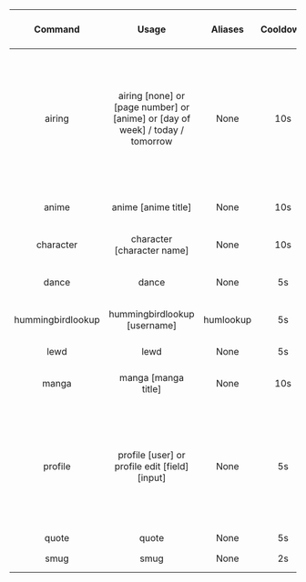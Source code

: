 |      **Command**      |                                     **Usage**                                     |  **Aliases**  | **Cooldown** | **Delete on Use** | **Works in DM** |                                                                                                                                                            **Description**                                                                                                                                                           |
|:-----------------:|:-----------------------------------------------------------------------------:|:---------:|:--------:|:-------------:|:-----------:|:--------------------------------------------------------------------------------------------------------------------------------------------------------------------------------------------------------------------------------------------------------------------------------------------------------------------------------:|
| airing            | airing [none] or [page number] or [anime] or [day of week] / today / tomorrow |    None   |    10s   |     False     |     True    | Returns a paged list of currently airing anime. Input the page number to see airing anime on that page. Return more specific details if an anime is specified. Pass "today" or "tomorrow" or a specific day of the week to get the currently airing anime for that day. Please note that time until airing is not 100% accurate. |
| anime             | anime [anime title]                                                           |    None   |    10s   |     False     |     True    | Returns information about the inputted anime title using the Hummingbird Anime API                                                                                                                                                                                                                                               |
| character         | character [character name]                                                    |    None   |    10s   |     False     |     True    | Returns basic information about the inputted character using the AniList API                                                                                                                                                                                                                                                     |
| dance             | dance                                                                         |    None   |    5s    |     False     |     True    | The bot dances around in the current channel using a random dance gif                                                                                                                                                                                                                                                            |
| hummingbirdlookup | hummingbirdlookup [username]                                                  | humlookup |    5s    |     False     |     True    | Returns info about the inputed Hummingbird Anime Profile                                                                                                                                                                                                                                                                         |
| lewd              | lewd                                                                          |    None   |    5s    |     False     |     True    | Returns an image to use incase of lewdness.                                                                                                                                                                                                                                                                                      |
| manga             | manga [manga title]                                                           |    None   |    10s   |     False     |     True    | Returns information about the inputted manga title using the AniList API                                                                                                                                                                                                                                                         |
| profile           | profile [user] or profile edit [field] [input]                                |    None   |    5s    |     False     |     True    | Creates and edits a profile linked to your Discord account for use by the bot. Profiles can be called with a username/nickname/mention and will default to the users profile if nothing is inputted. Fields can be edited via "profile edit [field] [input]", and can be cleared via "profile edit [field]"                      |
| quote             | quote                                                                         |    None   |    5s    |     False     |     True    |                                                                                                                                                                                                                                                                                                                                  |
| smug              | smug                                                                          |    None   |    2s    |     False     |     True    | Returns a random image of a smug face.                                                                                                                                                                                                                                                                                           |